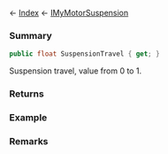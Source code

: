 ← [Index](Api-Index) ← [IMyMotorSuspension](Sandbox.ModAPI.Ingame.IMyMotorSuspension)

### Summary

```csharp
public float SuspensionTravel { get; }
```

Suspension travel, value from 0 to 1.

### Returns

### Example

### Remarks

